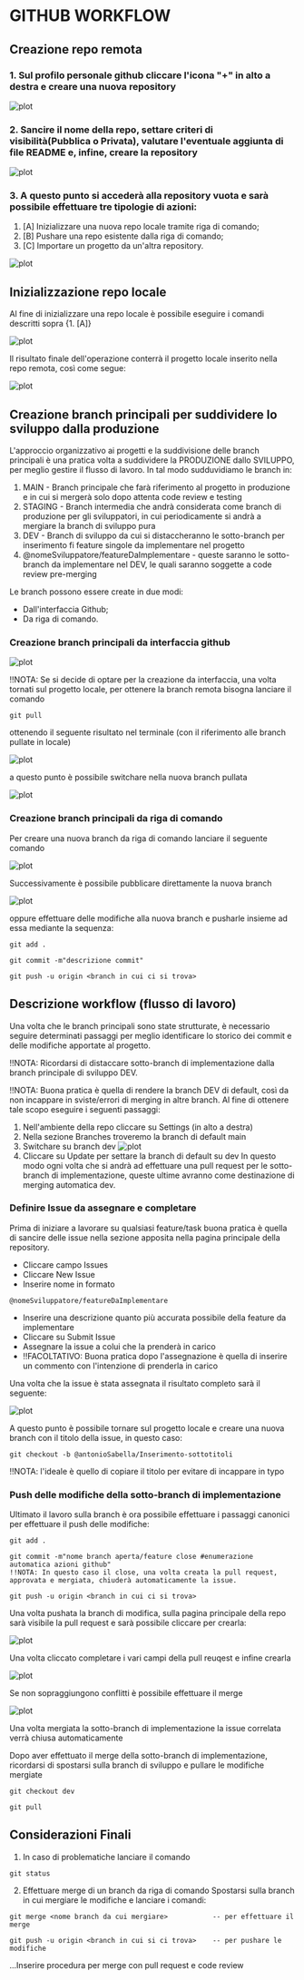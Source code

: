 # GITHUB WORKFLOW

## Creazione repo remota
  
### 1. Sul profilo personale github cliccare l'icona "+" in alto a destra e creare una nuova repository

![plot](./images/image_1.png)

### 2. Sancire il nome della repo, settare criteri di visibilità(Pubblica o Privata), valutare l'eventuale aggiunta di file README e, infine, creare la repository

![plot](./images/image_2.png)

### 3. A questo punto si accederà alla repository vuota e sarà possibile effettuare tre tipologie di azioni: 
  1. [A] Inizializzare una nuova repo locale tramite riga di comando; 
  2. [B] Pushare una repo esistente dalla riga di comando; 
  3. [C] Importare un progetto da un'altra repository. 

![plot](./images/image_3.png)

## Inizializzazione repo locale

Al fine di inizializzare una repo locale è possibile eseguire i comandi descritti sopra {1. [A]}

![plot](./images/image_4.png)

Il risultato finale dell'operazione conterrà il progetto locale inserito nella repo remota, così come segue:

![plot](./images/image_5.png)

## Creazione branch principali per suddividere lo sviluppo dalla produzione

L'approccio organizzativo ai progetti e la suddivisione delle branch principali è una pratica volta a suddividere la PRODUZIONE dallo SVILUPPO, per meglio gestire il flusso di lavoro.
In tal modo sudduvidiamo le branch in:
1. MAIN - Branch principale che farà riferimento al progetto in produzione e in cui si mergerà solo dopo attenta code review e testing
2. STAGING - Branch intermedia che andrà considerata come branch di produzione per gli sviluppatori, in cui periodicamente si andrà a mergiare la branch di sviluppo pura
3. DEV - Branch di sviluppo da cui si distaccheranno le sotto-branch per inserimento fi feature singole da implementare nel progetto
4. @nomeSviluppatore/featureDaImplementare - queste saranno le sotto-branch da implementare nel DEV, le quali saranno soggette a code review pre-merging

Le branch possono essere create in due modi:
- Dall'interfaccia Github;
- Da riga di comando.

### Creazione branch principali da interfaccia github

![plot](./images/image_6.png)

!!NOTA: Se si decide di optare per la creazione da interfaccia, una volta tornati sul progetto locale, per ottenere la branch remota bisogna lanciare il comando
```
git pull
```
ottenendo il seguente risultato nel terminale (con il riferimento alle branch pullate in locale)

![plot](./images/image_7.png)

a questo punto è possibile switchare nella nuova branch pullata

![plot](./images/image_8.png)

### Creazione branch principali da riga di comando

Per creare una nuova branch da riga di comando lanciare il seguente comando

![plot](./images/image_9.png)

Successivamente è possibile pubblicare direttamente la nuova branch

![plot](./images/image_10.png)

oppure effettuare delle modifiche alla nuova branch e pusharle insieme ad essa mediante la sequenza:

```
git add .

git commit -m"descrizione commit"

git push -u origin <branch in cui ci si trova>
```

## Descrizione workflow (flusso di lavoro)

Una volta che le branch principali sono state strutturate, è necessario seguire determinati passaggi per meglio identificare lo storico dei commit e delle modifiche apportate al progetto.

!!NOTA: Ricordarsi di distaccare sotto-branch di implementazione dalla branch principale di sviluppo DEV.

!!NOTA: Buona pratica è quella di rendere la branch DEV di default, così da non incappare in sviste/errori di merging in altre branch.
Al fine di ottenere tale scopo eseguire i seguenti passaggi:

1. Nell'ambiente della repo cliccare su Settings (in alto a destra)
2. Nella sezione Branches troveremo la branch di default main
3. Switchare su branch dev
![plot](./images/image_11.png)
4. Cliccare su Update per settare la branch di default su dev
In questo modo ogni volta che si andrà ad effettuare una pull request per le sotto-branch di implementazione, queste ultime avranno come destinazione di merging automatica dev.


### Definire Issue da assegnare e completare 

Prima di iniziare a lavorare su qualsiasi feature/task buona pratica è quella di sancire delle issue nella sezione apposita nella pagina principale della repository.
- Cliccare campo Issues 
- Cliccare New Issue
- Inserire nome in formato 
```
@nomeSviluppatore/featureDaImplementare
```
- Inserire una descrizione quanto più accurata possibile della feature da implementare
- Cliccare su Submit Issue
- Assegnare la issue a colui che la prenderà in carico
- !!FACOLTATIVO: Buona pratica dopo l'assegnazione è quella di inserire un commento con l'intenzione di prenderla in carico

Una volta che la issue è stata assegnata il risultato completo sarà il seguente:

![plot](./images/image_12.png)

A questo punto è possibile tornare sul progetto locale e creare una nuova branch con il titolo della issue, in questo caso:

```
git checkout -b @antonioSabella/Inserimento-sottotitoli
```
!!NOTA: l'ideale è quello di copiare il titolo per evitare di incappare in typo

### Push delle modifiche della sotto-branch di implementazione

Ultimato il lavoro sulla branch è ora possibile effettuare i passaggi canonici per effettuare il push delle modifiche:

```
git add .

git commit -m"nome branch aperta/feature close #enumerazione automatica azioni github"
!!NOTA: In questo caso il close, una volta creata la pull request, approvata e mergiata, chiuderà automaticamente la issue. 

git push -u origin <branch in cui ci si trova>
```

Una volta pushata la branch di modifica, sulla pagina principale della repo sarà visibile la pull request e sarà possibile cliccare per crearla:

![plot](./images/image_13.png)

Una volta cliccato completare i vari campi della pull reuqest e infine crearla

![plot](./images/image_14.png)

Se non sopraggiungono conflitti è possibile effettuare il merge

![plot](./images/image_15.png)

Una volta mergiata la sotto-branch di implementazione la issue correlata verrà chiusa automaticamente

Dopo aver effettuato il merge della sotto-branch di implementazione, ricordarsi di spostarsi sulla branch di sviluppo e pullare le modifiche mergiate

```
git checkout dev

git pull
```

## Considerazioni Finali

1. In caso di problematiche lanciare il comando
```
git status
```
2. Effettuare merge di un branch da riga di comando
Spostarsi sulla branch in cui mergiare le modifiche e lanciare i comandi:

```
git merge <nome branch da cui mergiare>           -- per effettuare il merge

git push -u origin <branch in cui si ci trova>    -- per pushare le modifiche
```

...Inserire procedura per merge con pull request e code review